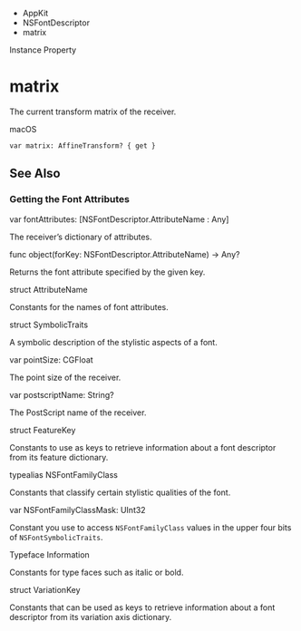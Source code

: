 

- AppKit
- NSFontDescriptor
-  matrix 

Instance Property

# matrix

The current transform matrix of the receiver.

macOS

``` source
var matrix: AffineTransform? { get }
```

## See Also

### Getting the Font Attributes

var fontAttributes: [NSFontDescriptor.AttributeName : Any]

The receiver’s dictionary of attributes.

func object(forKey: NSFontDescriptor.AttributeName) -> Any?

Returns the font attribute specified by the given key.

struct AttributeName

Constants for the names of font attributes.

struct SymbolicTraits

A symbolic description of the stylistic aspects of a font.

var pointSize: CGFloat

The point size of the receiver.

var postscriptName: String?

The PostScript name of the receiver.

struct FeatureKey

Constants to use as keys to retrieve information about a font descriptor from its feature dictionary.

typealias NSFontFamilyClass

Constants that classify certain stylistic qualities of the font.

var NSFontFamilyClassMask: UInt32

Constant you use to access `NSFontFamilyClass` values in the upper four bits of `NSFontSymbolicTraits`.

Typeface Information

Constants for type faces such as italic or bold.

struct VariationKey

Constants that can be used as keys to retrieve information about a font descriptor from its variation axis dictionary.

